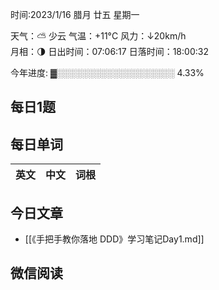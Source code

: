 

时间:2023/1/16 腊月 廿五 星期一

天气：⛅️  少云 气温：+11°C 风力：↓20km/h  
月相：🌗 日出时间：07:06:17 日落时间：18:00:32

今年进度: ▓░░░░░░░░░░░░░░░░░░░ 4.33%


## 每日1题



## 每日单词

| 英文       | 中文       |词根|
| ---------- | ---------- | ---|


## 今日文章

- [[《手把手教你落地 DDD》学习笔记Day1.md]]


## 微信阅读

<!-- start of weread -->


<!-- end of weread -->
